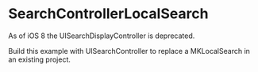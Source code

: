 # SearchControllerLocalSearch
As of iOS 8 the UISearchDisplayController is deprecated.

Build this example with UISearchController to replace a MKLocalSearch in an existing project.

